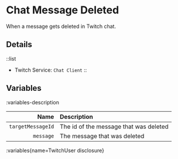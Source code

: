 # Chat Message Deleted
When a message gets deleted in Twitch chat.

## Details
::list
- Twitch Service: `Chat Client`
::

## Variables
:variables-description

Name | Description
----:|:------------
`targetMessageId` | The id of the message that was deleted
`message` | The message that was deleted

:variables{name=TwitchUser disclosure}